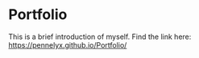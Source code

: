 # Portfolio

This is a brief introduction of myself. Find the link here: https://pennelyx.github.io/Portfolio/

